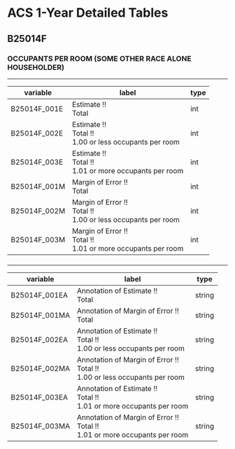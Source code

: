 # ACS 1-Year Detailed Tables

## B25014F

### OCCUPANTS PER ROOM (SOME OTHER RACE ALONE HOUSEHOLDER)

___

| variable | label | type |
| ----- | ----- | ----- |
| B25014F_001E | Estimate !!<br>Total | int |
| B25014F_002E | Estimate !!<br>Total !!<br>1.00 or less occupants per room | int |
| B25014F_003E | Estimate !!<br>Total !!<br>1.01 or more occupants per room | int |
| B25014F_001M | Margin of Error !!<br>Total | int |
| B25014F_002M | Margin of Error !!<br>Total !!<br>1.00 or less occupants per room | int |
| B25014F_003M | Margin of Error !!<br>Total !!<br>1.01 or more occupants per room | int |
### 

___

| variable | label | type |
| ----- | ----- | ----- |
| B25014F_001EA | Annotation of Estimate !!<br>Total | string |
| B25014F_001MA | Annotation of Margin of Error !!<br>Total | string |
| B25014F_002EA | Annotation of Estimate !!<br>Total !!<br>1.00 or less occupants per room | string |
| B25014F_002MA | Annotation of Margin of Error !!<br>Total !!<br>1.00 or less occupants per room | string |
| B25014F_003EA | Annotation of Estimate !!<br>Total !!<br>1.01 or more occupants per room | string |
| B25014F_003MA | Annotation of Margin of Error !!<br>Total !!<br>1.01 or more occupants per room | string |

